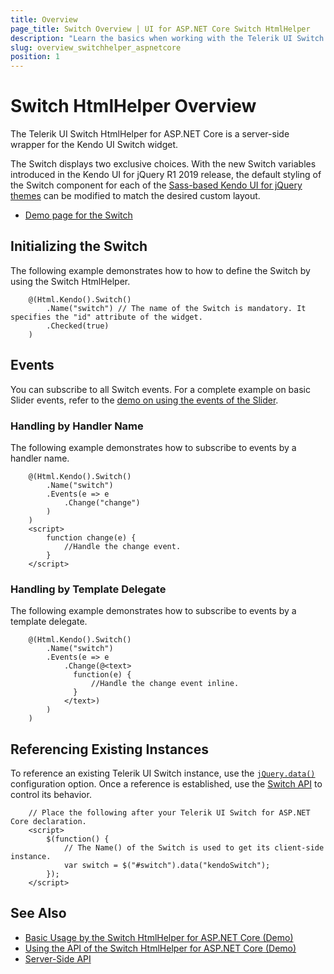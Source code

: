 ```yaml
---
title: Overview
page_title: Switch Overview | UI for ASP.NET Core Switch HtmlHelper
description: "Learn the basics when working with the Telerik UI Switch for ASP.NET Core (MVC 6 or ASP.NET Core MVC)."
slug: overview_switchhelper_aspnetcore
position: 1
---
```


# Switch HtmlHelper Overview

The Telerik UI Switch HtmlHelper for ASP.NET Core is a server-side wrapper for the Kendo UI Switch widget.

The Switch displays two exclusive choices. With the new Switch variables introduced in the Kendo UI for jQuery R1 2019 release, the default styling of the Switch component for each of the [Sass-based Kendo UI for jQuery themes](https://docs.telerik.com/kendo-ui/styles-and-layout/sass-themes) can be modified to match the desired custom layout.

* [Demo page for the Switch](https://demos.telerik.com/aspnet-core/switch/index)

## Initializing the Switch

The following example demonstrates how to how to define the Switch by using the Switch HtmlHelper.

```
    @(Html.Kendo().Switch()
        .Name("switch") // The name of the Switch is mandatory. It specifies the "id" attribute of the widget.
        .Checked(true)
    )
```

## Events

You can subscribe to all Switch events. For a complete example on basic Slider events, refer to the [demo on using the events of the Slider](https://demos.telerik.com/aspnet-core/switch/events).

### Handling by Handler Name

The following example demonstrates how to subscribe to events by a handler name.

```
    @(Html.Kendo().Switch()
        .Name("switch")
        .Events(e => e
            .Change("change")
        )
    )
    <script>
        function change(e) {
            //Handle the change event.
        }
    </script>
```

### Handling by Template Delegate

The following example demonstrates how to subscribe to events by a template delegate.

```
    @(Html.Kendo().Switch()
        .Name("switch")
        .Events(e => e
            .Change(@<text>
              function(e) {
                  //Handle the change event inline.
              }
            </text>)
        )
    )
```

## Referencing Existing Instances

To reference an existing Telerik UI Switch instance, use the [`jQuery.data()`](https://api.jquery.com/jQuery.data/) configuration option. Once a reference is established, use the [Switch API](/api/switch) to control its behavior.

```
    // Place the following after your Telerik UI Switch for ASP.NET Core declaration.
    <script>
        $(function() {
            // The Name() of the Switch is used to get its client-side instance.
            var switch = $("#switch").data("kendoSwitch");
        });
    </script>
```

## See Also

* [Basic Usage by the Switch HtmlHelper for ASP.NET Core (Demo)](https://demos.telerik.com/aspnet-core/switch)
* [Using the API of the Switch HtmlHelper for ASP.NET Core (Demo)](https://demos.telerik.com/aspnet-core/switch/api)
* [Server-Side API](/api/switch)
